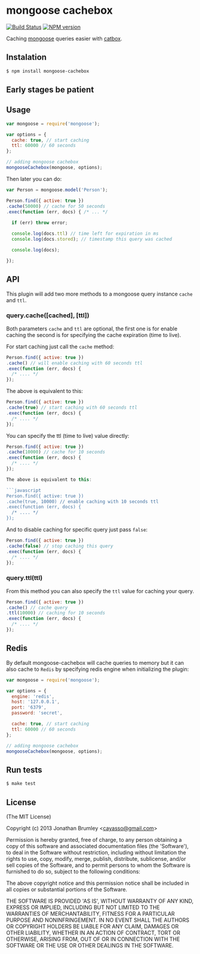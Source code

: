 # mongoose cachebox

[![Build Status](https://travis-ci.org/cayasso/mongoose-cachebox.png?branch=master)](https://travis-ci.org/cayasso/mongoose-cachebox)
[![NPM version](https://badge.fury.io/js/mongoose-cachebox.png)](http://badge.fury.io/js/mongoose-cachebox)

Caching [mongoose](http://http://mongoosejs.com/) queries easier with [catbox](https://github.com/spumko/catbox).

## Instalation

```bash
$ npm install mongoose-cachebox
```

## Early stages be patient

## Usage

```javascript
var mongoose = require('mongoose');

var options = {
  cache: true, // start caching
  ttl: 60000 // 60 seconds
};

// adding mongoose cachebox
mongooseCachebox(mongoose, options);
```
Then later you can do:

```javascript
var Person = mongoose.model('Person');

Person.find({ active: true })
.cache(50000) // cache for 50 seconds
.exec(function (err, docs) { /* ... */
  
  if (err) throw error;

  console.log(docs.ttl) // time left for expiration in ms
  console.log(docs.stored); // timestamp this query was cached

  console.log(docs);

});

```

## API
This plugin will add two more methods to a mongoose query instance `cache` and `ttl`.

### query.cache([cached], [ttl])

Both parameters `cache` and `ttl` are optional, the first one is for enable caching the second is for specifying the cache expiration (time to live).

For start caching just call the `cache` method:

```javascript
Person.find({ active: true })
.cache() // will enable caching with 60 seconds ttl
.exec(function (err, docs) {
  /* .... */
});
```

The above is equivalent to this:

```javascript
Person.find({ active: true })
.cache(true) // start caching with 60 seconds ttl
.exec(function (err, docs) {
  /* .... */
});
```

You can specify the ttl (time to live) value directly:

```javascript
Person.find({ active: true })
.cache(10000) // cache for 10 seconds
.exec(function (err, docs) {
  /* .... */
});

The above is equivalent to this:

```javascript
Person.find({ active: true })
.cache(true, 10000) // enable caching with 10 seconds ttl
.exec(function (err, docs) {
  /* .... */
});
```

And to disable caching for specific query just pass `false`:

```javascript
Person.find({ active: true })
.cache(false) // stop caching this query
.exec(function (err, docs) {
  /* .... */
});
```

### query.ttl(ttl)

From this method you can also specify the `ttl` value for caching your query.

```javascript
Person.find({ active: true })
.cache() // cache query
.ttl(10000) // caching for 10 seconds
.exec(function (err, docs) {
  /* .... */
});
```

## Redis

By default mongoose-cachebox will cache queries to memory but it can also cache to `Redis` by specifying redis engine when initializing the plugin:

```javascript
var mongoose = require('mongoose');

var options = {
  engine: 'redis',
  host: '127.0.0.1',
  port: '6379',
  password: 'secret',

  cache: true, // start caching
  ttl: 60000 // 60 seconds
};

// adding mongoose cachebox
mongooseCachebox(mongoose, options);
```

## Run tests

```bash
$ make test
```

## License

(The MIT License)

Copyright (c) 2013 Jonathan Brumley &lt;cayasso@gmail.com&gt;

Permission is hereby granted, free of charge, to any person obtaining
a copy of this software and associated documentation files (the
'Software'), to deal in the Software without restriction, including
without limitation the rights to use, copy, modify, merge, publish,
distribute, sublicense, and/or sell copies of the Software, and to
permit persons to whom the Software is furnished to do so, subject to
the following conditions:

The above copyright notice and this permission notice shall be
included in all copies or substantial portions of the Software.

THE SOFTWARE IS PROVIDED 'AS IS', WITHOUT WARRANTY OF ANY KIND,
EXPRESS OR IMPLIED, INCLUDING BUT NOT LIMITED TO THE WARRANTIES OF
MERCHANTABILITY, FITNESS FOR A PARTICULAR PURPOSE AND NONINFRINGEMENT.
IN NO EVENT SHALL THE AUTHORS OR COPYRIGHT HOLDERS BE LIABLE FOR ANY
CLAIM, DAMAGES OR OTHER LIABILITY, WHETHER IN AN ACTION OF CONTRACT,
TORT OR OTHERWISE, ARISING FROM, OUT OF OR IN CONNECTION WITH THE
SOFTWARE OR THE USE OR OTHER DEALINGS IN THE SOFTWARE.
